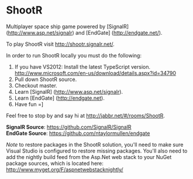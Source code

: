 ShootR
======

Multiplayer space ship game powered by [SignalR] (http://www.asp.net/signalr) and [EndGate] (http://endgate.net/).

To play ShootR visit http://shootr.signalr.net/.

In order to run ShootR locally you must do the following:  
  1. If you have VS2012: Install the latest TypeScript version. http://www.microsoft.com/en-us/download/details.aspx?id=34790  
  2. Pull down ShootR source.  
  3. Checkout master.  
  4. Learn [SignalR] (http://www.asp.net/signalr).  
  5. Learn [EndGate] (http://endgate.net).  
  6. Have fun =]  

Feel free to stop by and say hi at http://jabbr.net/#/rooms/ShootR.

**SignalR Source**: https://github.com/SignalR/SignalR  
**EndGate Source**: https://github.com/ntaylormullen/endgate  

*Note* to restore packages in the ShootR solution, you'll need to make sure Visual Studio is configured to restore missing packages. You'll also need to add the nightly build feed from the Asp.Net web stack to your NuGet package sources, which is located here: http://www.myget.org/F/aspnetwebstacknightly/

